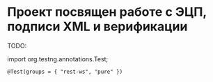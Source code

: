 # Проект посвящен работе с ЭЦП, подписи XML и верификации


TODO:

import org.testng.annotations.Test;

    @Test(groups = { "rest-ws", "pure" })
